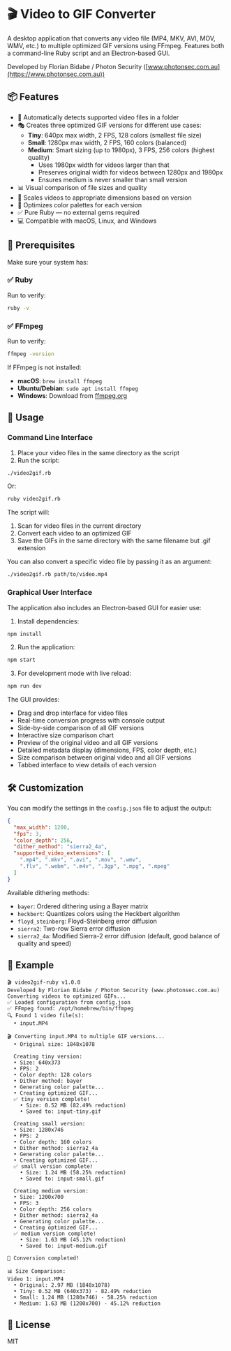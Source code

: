 # 🎬 Video to GIF Converter

A desktop application that converts any video file (MP4, MKV, AVI, MOV, WMV, etc.) to multiple optimized GIF versions using FFmpeg. Features both a command-line Ruby script and an Electron-based GUI.

Developed by Florian Bidabe / Photon Security ([www.photonsec.com.au](https://www.photonsec.com.au))

## 📦 Features

- 🧠 Automatically detects supported video files in a folder
- 🎭 Creates three optimized GIF versions for different use cases:
  - **Tiny**: 640px max width, 2 FPS, 128 colors (smallest file size)
  - **Small**: 1280px max width, 2 FPS, 160 colors (balanced)
  - **Medium**: Smart sizing (up to 1980px), 3 FPS, 256 colors (highest quality)
    - Uses 1980px width for videos larger than that
    - Preserves original width for videos between 1280px and 1980px
    - Ensures medium is never smaller than small version
- 📊 Visual comparison of file sizes and quality
- 🧹 Scales videos to appropriate dimensions based on version
- 🎨 Optimizes color palettes for each version
- ✅ Pure Ruby — no external gems required
- 💻 Compatible with macOS, Linux, and Windows

## 🔧 Prerequisites

Make sure your system has:

### ✅ Ruby
Run to verify:
```bash
ruby -v
```

### ✅ FFmpeg
Run to verify:
```bash
ffmpeg -version
```

If FFmpeg is not installed:
- **macOS**: `brew install ffmpeg`
- **Ubuntu/Debian**: `sudo apt install ffmpeg`
- **Windows**: Download from [ffmpeg.org](https://ffmpeg.org/download.html)

## 🚀 Usage

### Command Line Interface

1. Place your video files in the same directory as the script
2. Run the script:

```bash
./video2gif.rb
```

Or:

```bash
ruby video2gif.rb
```

The script will:
1. Scan for video files in the current directory
2. Convert each video to an optimized GIF
3. Save the GIFs in the same directory with the same filename but .gif extension

You can also convert a specific video file by passing it as an argument:

```bash
./video2gif.rb path/to/video.mp4
```

### Graphical User Interface

The application also includes an Electron-based GUI for easier use:

1. Install dependencies:
```bash
npm install
```

2. Run the application:
```bash
npm start
```

3. For development mode with live reload:
```bash
npm run dev
```

The GUI provides:
- Drag and drop interface for video files
- Real-time conversion progress with console output
- Side-by-side comparison of all GIF versions
- Interactive size comparison chart
- Preview of the original video and all GIF versions
- Detailed metadata display (dimensions, FPS, color depth, etc.)
- Size comparison between original video and all GIF versions
- Tabbed interface to view details of each version

## 🛠️ Customization

You can modify the settings in the `config.json` file to adjust the output:

```json
{
  "max_width": 1200,
  "fps": 3,
  "color_depth": 256,
  "dither_method": "sierra2_4a",
  "supported_video_extensions": [
    ".mp4", ".mkv", ".avi", ".mov", ".wmv", 
    ".flv", ".webm", ".m4v", ".3gp", ".mpg", ".mpeg"
  ]
}
```

Available dithering methods:
- `bayer`: Ordered dithering using a Bayer matrix
- `heckbert`: Quantizes colors using the Heckbert algorithm
- `floyd_steinberg`: Floyd-Steinberg error diffusion
- `sierra2`: Two-row Sierra error diffusion
- `sierra2_4a`: Modified Sierra-2 error diffusion (default, good balance of quality and speed)

## 📝 Example

```
🎬 video2gif-ruby v1.0.0
Developed by Florian Bidabe / Photon Security (www.photonsec.com.au)
Converting videos to optimized GIFs...
✅ Loaded configuration from config.json
✅ FFmpeg found: /opt/homebrew/bin/ffmpeg
🔍 Found 1 video file(s):
  • input.MP4

🎬 Converting input.MP4 to multiple GIF versions...
  • Original size: 1848x1078

  Creating tiny version:
  • Size: 640x373
  • FPS: 2
  • Color depth: 128 colors
  • Dither method: bayer
  • Generating color palette...
  • Creating optimized GIF...
  ✅ tiny version complete!
    • Size: 0.52 MB (82.49% reduction)
    • Saved to: input-tiny.gif

  Creating small version:
  • Size: 1280x746
  • FPS: 2
  • Color depth: 160 colors
  • Dither method: sierra2_4a
  • Generating color palette...
  • Creating optimized GIF...
  ✅ small version complete!
    • Size: 1.24 MB (58.25% reduction)
    • Saved to: input-small.gif

  Creating medium version:
  • Size: 1200x700
  • FPS: 3
  • Color depth: 256 colors
  • Dither method: sierra2_4a
  • Generating color palette...
  • Creating optimized GIF...
  ✅ medium version complete!
    • Size: 1.63 MB (45.12% reduction)
    • Saved to: input-medium.gif

🎉 Conversion completed!

📊 Size Comparison:
Video 1: input.MP4
  • Original: 2.97 MB (1848x1078)
  • Tiny: 0.52 MB (640x373) - 82.49% reduction
  • Small: 1.24 MB (1280x746) - 58.25% reduction
  • Medium: 1.63 MB (1200x700) - 45.12% reduction
```

## 📄 License

MIT
